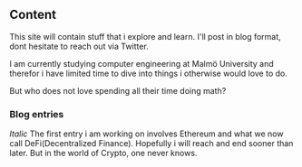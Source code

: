 ## Content

This site will contain stuff that i explore and learn. I'll post in blog format, dont hesitate to reach out via Twitter.

I am currently studying computer engineering at Malmö University and therefor i have limited time to dive into things i otherwise would love to do.

But who does not love spending all their time doing math?

<!--- [Link to another page](./another-page.html). -->

### Blog entries

*Italic* The first entry i am working on involves Ethereum and what we now call DeFi(Decentralized Finance). Hopefully i will reach and end sooner than later. But in the world of Crypto, one never knows.

